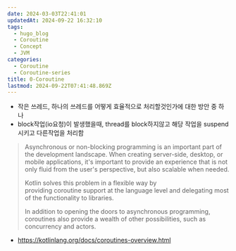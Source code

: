 ```yaml
---
date: 2024-03-03T22:41:01
updatedAt: 2024-09-22 16:32:10
tags:
  - hugo_blog
  - Coroutine
  - Concept
  - JVM
categories:
  - Coroutine
  - Coroutine-series
title: 0-Coroutine
lastmod: 2024-09-22T07:41:48.869Z
---
```

* 작은 쓰레드, 하나의 쓰레드를 어떻게 효율적으로 처리할것인가에 대한 방안 중 하나
* block작업(io요청)이 발생했을때, thread를 block하지않고 해당 작업을 suspend시키고 다른작업을 처리함

> Asynchronous or non-blocking programming is an important part of the development landscape. When creating server-side, desktop, or mobile applications, it's important to provide an experience that is not only fluid from the user's perspective, but also scalable when needed.
>
> Kotlin solves this problem in a flexible way by providing coroutine support at the language level and delegating most of the functionality to libraries.
>
> In addition to opening the doors to asynchronous programming, coroutines also provide a wealth of other possibilities, such as concurrency and actors.

* https://kotlinlang.org/docs/coroutines-overview.html
